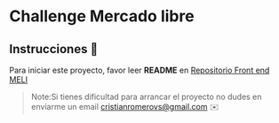 # Challenge Mercado libre

## Instrucciones 📝

Para iniciar este proyecto, favor leer **README** en [Repositorio Front end MELI](https://github.com/cristianromerovs/meli-client.git)


> Note:Si tienes dificultad para arrancar el proyecto no dudes en enviarme un email
<cristianromerovs@gmail.com> ✉️